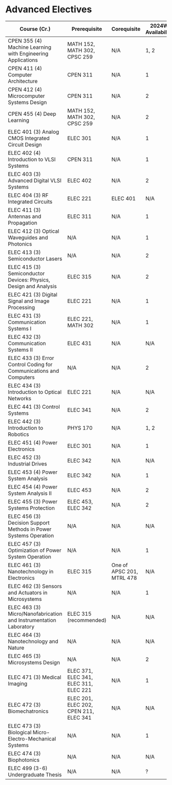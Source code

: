 # Advanced Electives

| Course (Cr.)                                                 | Prerequisite                           | Corequisite               | 2024W Availability | 2025W Eligibility | Preference |
| ------------------------------------------------------------ | -------------------------------------- | ------------------------- | ------------------ | ----------------- | ---------- |
| CPEN 355 (4) Machine Learning with Engineering Applications  | MATH 152, MATH 302, CPSC 259           | N/A                       | 1, 2               | Yes               |            |
| CPEN 411 (4) Computer Architecture                           | CPEN 311                               | N/A                       | 1                  | No                |            |
| CPEN 412 (4) Microcomputer Systems Design                    | CPEN 311                               | N/A                       | 2                  | No                |            |
| CPEN 455 (4) Deep Learning                                   | MATH 152, MATH 302, CPSC 259           | N/A                       | 2                  | Yes               |            |
| ELEC 401 (3) Analog CMOS Integrated Circuit Design           | ELEC 301                               | N/A                       | 1                  | Yes               | [x]        |
| ELEC 402 (4) Introduction to VLSI Systems                    | CPEN 311                               | N/A                       | 1                  | No                |            |
| ELEC 403 (3) Advanced Digital VLSI Systems                   | ELEC 402                               | N/A                       | 2                  | No                |            |
| ELEC 404 (3) RF Integrated Circuits                          | ELEC 221                               | ELEC 401                  | N/A                | Yes               | [x]        |
| ELEC 411 (3) Antennas and Propagation                        | ELEC 311                               | N/A                       | 1                  | Yes               | [x]        |
| ELEC 412 (3) Optical Waveguides and Photonics                | N/A                                    | N/A                       | 1                  | Yes               | [x]        |
| ELEC 413 (3) Semiconductor Lasers                            | N/A                                    | N/A                       | 2                  | Yes               | [x]        |
| ELEC 415 (3) Semiconductor Devices: Physics, Design and Analysis | ELEC 315                               | N/A                       | 2                  | Yes               |            |
| ELEC 421 (3) Digital Signal and Image Processing             | ELEC 221                               | N/A                       | 1                  | Yes               |            |
| ELEC 431 (3) Communication Systems I                         | ELEC 221, MATH 302                     | N/A                       | 1                  | Yes               | [x]        |
| ELEC 432 (3) Communication Systems II                        | ELEC 431                               | N/A                       | N/A                | No                |            |
| ELEC 433 (3) Error Control Coding for Communications and Computers | N/A                                    | N/A                       | 2                  | Yes               |            |
| ELEC 434 (3) Introduction to Optical Networks                | ELEC 221                               | N/A                       | N/A                | Yes               | [x]        |
| ELEC 441 (3) Control Systems                                 | ELEC 341                               | N/A                       | 2                  | Yes               | [x]        |
| ELEC 442 (3) Introduction to Robotics                        | PHYS 170                               | N/A                       | 1, 2               | Yes               | [x]        |
| ELEC 451 (4) Power Electronics                               | ELEC 301                               | N/A                       | 1                  | Yes               |            |
| ELEC 452 (3) Industrial Drives                               | ELEC 342                               | N/A                       | N/A                | Yes               |            |
| ELEC 453 (4) Power System Analysis                           | ELEC 342                               | N/A                       | 1                  | Yes               |            |
| ELEC 454 (4) Power System Analysis II                        | ELEC 453                               | N/A                       | 2                  | No                |            |
| ELEC 455 (3) Power Systems Protection                        | ELEC 453, ELEC 342                     | N/A                       | 2                  | No                |            |
| ELEC 456 (3) Decision Support Methods in Power Systems Operation | N/A                                    | N/A                       | N/A                | Yes               |            |
| ELEC 457 (3) Optimization of Power System Operation          | N/A                                    | N/A                       | 1                  | Yes               |            |
| ELEC 461 (3) Nanotechnology in Electronics                   | ELEC 315                               | One of APSC 201, MTRL 478 | N/A                | No                |            |
| ELEC 462 (3) Sensors and Actuators in Microsystems           | N/A                                    | N/A                       | 1                  | Yes               |            |
| ELEC 463 (3) Micro/Nanofabrication and Instrumentation Laboratory | ELEC 315 (recommended)                 | N/A                       | N/A                | Yes               |            |
| ELEC 464 (3) Nanotechnology and Nature                       | N/A                                    | N/A                       | N/A                | Yes               |            |
| ELEC 465 (3) Microsystems Design                             | N/A                                    | N/A                       | 2                  | Yes               |            |
| ELEC 471 (3) Medical Imaging                                 | ELEC 371, ELEC 341, ELEC 311, ELEC 221 | N/A                       | 1                  | No                |            |
| ELEC 472 (3) Biomechatronics                                 | ELEC 201, ELEC 202, CPEN 211, ELEC 341 | N/A                       | N/A                | Yes               |            |
| ELEC 473 (3) Biological Micro-Electro-Mechanical Systems     | N/A                                    | N/A                       | 1                  | Yes               |            |
| ELEC 474 (3) Biophotonics                                    | N/A                                    | N/A                       | N/A                | Yes               |            |
| ELEC 499 (3-6) Undergraduate Thesis                          | N/A                                    | N/A                       | ?                  | ?                 |            |

